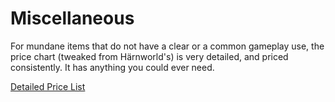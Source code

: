 # Miscellaneous

For mundane items that do not have a clear or a common gameplay use, the price chart (tweaked from Härnworld's) is very detailed, and priced consistently. It has anything you could ever need.

[Detailed Price List](../../Referee%20Specific/Economy/Detailed%20Prices/Detailed%20Price%20List.md)